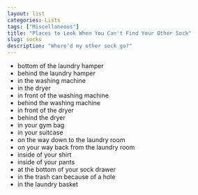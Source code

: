 ```yaml
---
layout: list
categories: Lists
tags: ["Miscellaneous"]
title: "Places to Look When You Can't Find Your Other Sock"
slug: socks
description: "Where'd my other sock go?"
---
```


* bottom of the laundry hamper
* behind the laundry hamper
* in the washing machine
* in the dryer
* in front of the washing machine
* behind the washing machine 
* in front of the dryer
* behind the dryer
* in your gym bag
* in your suitcase
* on the way down to the laundry room
* on your way back from the laundry room
* inside of your shirt
* inside of your pants
* at the bottom of your sock drawer
* in the trash can because of a hole
* in the laundry basket